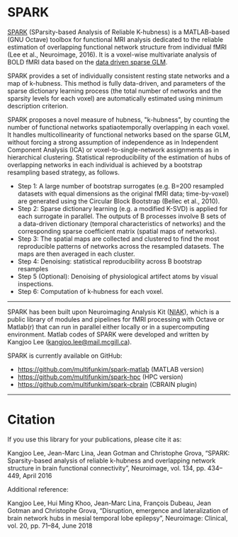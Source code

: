# SPARK

[SPARK](https://www.sciencedirect.com/science/article/pii/S1053811916002548) (SParsity-based Analysis of Reliable K-hubness) is a MATLAB-based (GNU Octave) toolbox for functional MRI analysis dedicated to the reliable estimation of overlapping functional network structure from individual fMRI (Lee et al., Neuroimage, 2016). It is a voxel-wise multivariate analysis of BOLD fMRI data based on the [data driven sparse GLM](http://ieeexplore.ieee.org/document/5659483). 

SPARK provides a set of individually consistent resting state networks and a map of k-hubness. This method is fully data-driven, and parameters of the sparse dictionary learning process (the total number of networks and the sparsity levels for each voxel) are automatically estimated using minimum description criterion. 

SPARK proposes a novel measure of hubness, "k-hubness", by counting the number of functional networks spatiaotemporally overlapping in each voxel. It handles multicollinearity of functional networks based on the sparse GLM, without forcing a strong assumption of independence as in Independent Component Analysis (ICA) or voxel-to-single-network assignments as in hierarchical clustering. Statistical reproducibility of the estimation of hubs of overlapping networks in each individual is achieved by a bootstrap resampling based strategy, as follows.

* Step 1: A large number of bootstrap surrogates (e.g. B=200 resampled datasets with equal dimensions as the original fMRI data; time-by-voxel) are generated using the Circular Block Bootstrap (Bellec et al., 2010).
* Step 2: Sparse dictionary learning (e.g. a modified K-SVD) is applied for each surrogate in parallel. The outputs of B processes involve B sets of a data-driven dictionary (temporal characteristics of networks) and the corresponding sparse coefficient matrix (spatial maps of networks). 
* Step 3: The spatial maps are collected and clustered to find the most reproducible patterns of networks across the resampled datasets. The maps are then averaged in each cluster. 
* Step 4: Denoising: statistical reproducibility across B bootstrap resamples
* Step 5 (Optional): Denoising of physiological artifect atoms by visual inspections.
* Step 6: Computation of k-hubness for each voxel.

------------

SPARK has been built upon Neuroimaging Analysis Kit ([NIAK](https://github.com/SIMEXP/niak)), which is a public library of modules and pipelines for fMRI processing with Octave or Matlab(r) that can run in parallel either locally or in a supercomputing environment. Matlab codes of SPARK were developed and written by Kangjoo Lee (kangjoo.lee@mail.mcgill.ca). 

SPARK is currently available on GitHub: 
 - https://github.com/multifunkim/spark-matlab (MATLAB version)
 - https://github.com/multifunkim/spark-hpc (HPC version)
 - https://github.com/multifunkim/spark-cbrain (CBRAIN plugin)

------------

# Citation

If you use this library for your publications, please cite it as:

Kangjoo Lee, Jean-Marc Lina, Jean Gotman and Christophe Grova, “SPARK: Sparsity-based analysis of reliable k-hubness and overlapping network structure in brain functional connectivity”, Neuroimage, vol. 134, pp. 434–449, April 2016

Additional reference:

Kangjoo Lee, Hui Ming Khoo, Jean-Marc Lina, François Dubeau, Jean Gotman and Christophe Grova, “Disruption, emergence and lateralization of brain network hubs in mesial temporal lobe epilepsy”, Neuroimage: Clinical, vol. 20, pp. 71–84, June 2018
